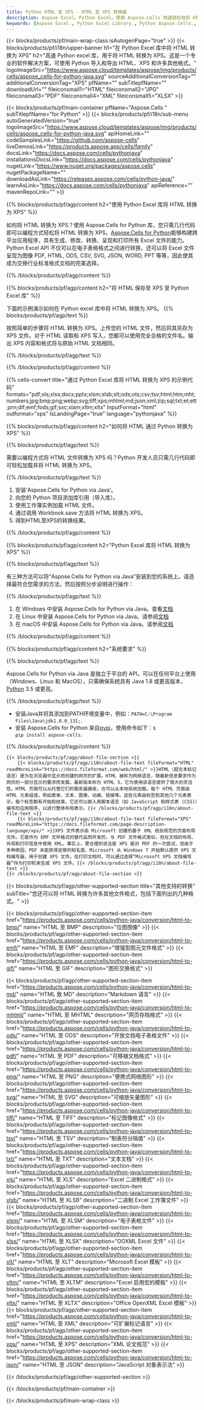 ```yaml
---
title: Python HTML 至 XPS - HTML 至 XPS 转换器
description: Aspose Excel。Python Excel。使用 Aspose.Cells 快速轻松地将 HTML 转换为 XPS。Python 将 HTML 转换为 XPS。Python 将 HTML 保存为 XPS。使用 Python Excel 库将 HTML 保存为 XPS。
keywords: [Aspose Excel., Python Excel Library., Python Aspose.Cells., Convert HTML to XPS in Python Excel Library., Save HTML to XPS using Python Excel Library., Python HTML to XPS saveformat., HTML to XPS Converter., Python Save HTML as XPS]
---
```

{{< blocks/products/pf/main-wrap-class isAutogenPage="true" >}}
{{< blocks/products/pf/i18n/upper-banner h1="在 Python Excel 库中将 HTML 转换为 XPS" h2="高速 Python excel 库，用于将 HTML 转换为 XPS。这是一个专业的软件解决方案，可使用 Python 导入和导出 HTML、XPS 和许多其他格式。" logoImageSrc="https://www.aspose.cloud/templates/aspose/img/products/cells/aspose_cells-for-python-java.svg" sourceAdditionalConversionTag="" additionalConversionTag="XPS" pfName="" subTitlepfName="" downloadUrl="" fileiconsmall1="HTML" fileiconsmall2="JPG" fileiconsmall3="PDF" fileiconsmall4="XML" fileiconsmall5="XLSX" >}}

{{< blocks/products/pf/main-container pfName="Aspose.Cells " subTitlepfName="for Python" >}}
{{< blocks/products/pf/i18n/sub-menu autoGeneratedVersion="true" logoImageSrc="https://www.aspose.cloud/templates/aspose/img/products/cells/aspose_cells-for-python-java.svg" apiHomeLink="" codeSamplesLink="https://github.com/aspose-cells" liveDemosLink="https://products.aspose.app/cells/family" docsLink="https://docs.aspose.com/cells/pythonjava" installationsDocsLink="https://docs.aspose.com/cells/pythonjava" nugetLink="https://www.nuget.org/packages/aspose.cells" nugetPackageName="" downloadAsLink="https://releases.aspose.com/cells/python-java/" learnAsLink="https://docs.aspose.com/cells/pythonjava" apiReference="" mavenRepoLink="" >}}


{{% blocks/products/pf/agp/content h2="使用 Python Excel 库将 HTML 转换为 XPS" %}}

如何将 HTML 转换为 XPS？使用 Aspose.Cells for Python 库，您只需几行代码即可以编程方式轻松将 HTML 转换为 XPS。[Aspose.Cells for Python](https://pypi.org/project/aspose-cells)能够构建跨平台应用程序，具有生成、修改、转换、呈现和打印所有 Excel 文件的能力。Python Excel API 不仅可以在电子表格格式之间进行转换，还可以将 Excel 文件呈现为图像 PDF, HTML, ODS, CSV, SVG, JSON, WORD, PPT 等等，因此使其成为交换行业标准格式文档的完美选择。
 
{{% /blocks/products/pf/agp/content %}}

{{% blocks/products/pf/agp/content h2="将 HTML 保存至 XPS 至 Python Excel 库" %}}

下面的示例演示如何在 Python excel 库中将 HTML 转换为 XPS。
{{% blocks/products/pf/agp/text %}}

按照简单的步骤将 HTML 转换为 XPS。上传您的 HTML 文件，然后将其另存为 XPS 文件。对于 HTML 读取和 XPS 写入，您都可以使用完全合格的文件名。输出 XPS 内容和格式将与原始 HTML 文档相同。

{{% /blocks/products/pf/agp/text %}}

{{% /blocks/products/pf/agp/content %}}

{{% cells-convert title="通过 Python Excel 库将 HTML 转换为 XPS 的示例代码" formats="pdf;xls;xlsx;docx;pptx;xlsm;xlsb;xlt;ods;ots;csv;tsv;html;htm;mht;numbers;jpg;bmp;png;webp;svg;tiff;xps;mhtml;md;json;xml;zip;sql;txt;et;ett;prn;dif;emf;fods;gif;sxc;xlam;xltm;xltx" InputFormat="html" outformat="xps" IsLandingPage="true" language="pythonjava" %}}

{{% blocks/products/pf/agp/content h2="如何将 HTML 通过 Python 转换为 XPS" %}}

{{% blocks/products/pf/agp/text %}}

需要以编程方式将 HTML 文件转换为 XPS 吗？Python 开发人员只需几行代码即可轻松加载并将 HTML 转换为 XPS。

{{% /blocks/products/pf/agp/text %}}

1. 安装‘Aspose.Cells for Python via Java’。
1. 向您的 Python 项目添加库引用（导入库）。
1. 使用工作簿实例加载 HTML 文件。
1. 通过调用 Workbook.save 方法将 HTML 转换为 XPS。
1. 得到HTML至XPS的转换结果。

{{% /blocks/products/pf/agp/content %}}

{{% blocks/products/pf/agp/content h2="Python Excel 库将 HTML 转换为 XPS" %}}

{{% blocks/products/pf/agp/text %}}

有三种方法可以将“Aspose.Cells for Python via Java”安装到您的系统上。请选择最符合您需求的方法，然后按照分步说明进行操作：

{{% /blocks/products/pf/agp/text %}}

1. 在 Windows 中安装 Aspose.Cells for Python via Java。查看[文档](https://docs.aspose.com/cells/python-java/getting-started/#windows)
1. 在 Linux 中安装 Aspose.Cells for Python via Java。请参阅[文档](https://docs.aspose.com/cells/python-java/getting-started/#linux)
1. 在 macOS 中安装 Aspose.Cells for Python via Java。请参阅[文档](https://docs.aspose.com/cells/python-java/getting-started/#macos)

{{% /blocks/products/pf/agp/content %}}

{{% blocks/products/pf/agp/content h2="系统要求" %}}

{{% blocks/products/pf/agp/text %}}

Aspose.Cells for Python via Java 是独立于平台的 API，可以在任何平台上使用（Windows、Linux 和 MacOS），只需确保系统具有 Java 1.8 或更高版本，[Python](https://www.python.org/downloads/) 3.5 或更高。
 
{{% /blocks/products/pf/agp/text %}}

- 安装Java并将其添加到PATH环境变量中，例如：<code>PATH=C:\Program Files\Java\jdk1.8.0_131;</code>.
- 安装 Aspose.Cells for Python 来自<a href="https://pypi.org/project/aspose-cells/">pypi</a>，使用命令如下：<code>$ pip install aspose-cells</code>.

{{% /blocks/products/pf/agp/content %}}

<!-- aboutfile Starts -->
    {{< blocks/products/pf/agp/about-file-section >}}
        {{< blocks/products/pf/agp/i18n/about-file-text fileFormat="HTML" readMoreLink="https://docs.fileformat.com/web/html/" >}}HTML（超文本标记语言）是为在浏览器中显示而创建的网页的扩展。HTML 被称为网络语言，随着新信息要求作为网页的一部分显示的要求而发展。最新版本称为 HTML 5，它为使用该语言提供了很大的灵活性。HTML 页面可以从托管它们的服务器接收，也可以从本地系统加载。每个 HTML 页面由 HTML 元素组成，例如表单、文本、图像、动画、链接等。这些元素由标签和其他几个元素表示，每个标签都有开始和结束。它还可以嵌入用脚本语言（如 JavaScript 和样式表 (CSS)）编写的应用程序，以进行整体布局表示。{{< /blocks/products/pf/agp/i18n/about-file-text >}}
        {{< blocks/products/pf/agp/i18n/about-file-text fileFormat="XPS" readMoreLink="https://docs.fileformat.com/page-description-language/xps/" >}}XPS 文件表示由 Microsoft 创建的基于 XML 纸张规范的页面布局文件。它是作为 EMF 文件格式的替代品而开发的，与 PDF 文件格式类似，但在文档的布局、外观和打印信息中使用 XML。事实上，更合理的说法是 XPS 是对 PDF 的一次尝试，但由于多种原因，PDF 未能获得足够的知名度。Microsoft 从 Windows 7 开始默认提供 XPS 文档编写器，用于创建 XPS 文件。在打印文档时，可以通过选择“Microsoft XPS 文档编写器”作为打印机来生成 XPS 文件。{{< /blocks/products/pf/agp/i18n/about-file-text >}}
    {{< /blocks/products/pf/agp/about-file-section >}}
<!-- aboutfile Ends -->

{{< blocks/products/pf/agp/other-supported-section title="其他支持的转换" subTitle="您还可以将 HTML 转换为许多其他文件格式，包括下面列出的几种格式。" >}}

{{< blocks/products/pf/agp/other-supported-section-item href="https://products.aspose.com/cells/python-java/conversion/html-to-bmp/" name="HTML 至 BMP" description="位图图像" >}}
{{< blocks/products/pf/agp/other-supported-section-item href="https://products.aspose.com/cells/python-java/conversion/html-to-emf/" name="HTML 至 EMF" description="增强型图元文件格式" >}}
{{< blocks/products/pf/agp/other-supported-section-item href="https://products.aspose.com/cells/python-java/conversion/html-to-gif/" name="HTML 至 GIF" description="图形交换格式" >}}

{{< blocks/products/pf/agp/other-supported-section-item href="https://products.aspose.com/cells/python-java/conversion/html-to-md/" name="HTML 致 MD" description="Markdown 语言" >}}
{{< blocks/products/pf/agp/other-supported-section-item href="https://products.aspose.com/cells/python-java/conversion/html-to-mhtml/" name="HTML 至 MHTML" description="网页存档格式" >}}
{{< blocks/products/pf/agp/other-supported-section-item href="https://products.aspose.com/cells/python-java/conversion/html-to-ods/" name="HTML 至 ODS" description="开放文档电子表格文件" >}}
{{< blocks/products/pf/agp/other-supported-section-item href="https://products.aspose.com/cells/python-java/conversion/html-to-pdf/" name="HTML 至 PDF" description="可移植文档格式" >}}
{{< blocks/products/pf/agp/other-supported-section-item href="https://products.aspose.com/cells/python-java/conversion/html-to-png/" name="HTML 至 PNG" description="便携式网络图形" >}}
{{< blocks/products/pf/agp/other-supported-section-item href="https://products.aspose.com/cells/python-java/conversion/html-to-svg/" name="HTML 至 SVG" description="可缩放矢量图形" >}}
{{< blocks/products/pf/agp/other-supported-section-item href="https://products.aspose.com/cells/python-java/conversion/html-to-tiff/" name="HTML 至 TIFF" description="标记图像格式" >}}
{{< blocks/products/pf/agp/other-supported-section-item href="https://products.aspose.com/cells/python-java/conversion/html-to-tsv/" name="HTML 至 TSV" description="制表符分隔值" >}}
{{< blocks/products/pf/agp/other-supported-section-item href="https://products.aspose.com/cells/python-java/conversion/html-to-txt/" name="HTML 至 TXT" description="文本文档" >}}
{{< blocks/products/pf/agp/other-supported-section-item href="https://products.aspose.com/cells/python-java/conversion/html-to-xls/" name="HTML 至 XLS" description="Excel 二进制格式" >}}
{{< blocks/products/pf/agp/other-supported-section-item href="https://products.aspose.com/cells/python-java/conversion/html-to-xlsb/" name="HTML 至 XLSB" description="二进制 Excel 工作簿文件" >}}
{{< blocks/products/pf/agp/other-supported-section-item href="https://products.aspose.com/cells/python-java/conversion/html-to-xlsm/" name="HTML 至 XLSM" description="电子表格文件" >}}
{{< blocks/products/pf/agp/other-supported-section-item href="https://products.aspose.com/cells/python-java/conversion/html-to-xlsx/" name="HTML 至 XLSX" description="OOXML Excel 文件" >}}
{{< blocks/products/pf/agp/other-supported-section-item href="https://products.aspose.com/cells/python-java/conversion/html-to-xlt/" name="HTML 至 XLT" description="Microsoft Excel 模板" >}}
{{< blocks/products/pf/agp/other-supported-section-item href="https://products.aspose.com/cells/python-java/conversion/html-to-xltm/" name="HTML 至 XLTM" description="Excel 启用宏的模板" >}}
{{< blocks/products/pf/agp/other-supported-section-item href="https://products.aspose.com/cells/python-java/conversion/html-to-xltx/" name="HTML 至 XLTX" description="Office OpenXML Excel 模板" >}}
{{< blocks/products/pf/agp/other-supported-section-item href="https://products.aspose.com/cells/python-java/conversion/html-to-xml/" name="HTML 至 XML" description="可扩展标记语言" >}}
{{< blocks/products/pf/agp/other-supported-section-item href="https://products.aspose.com/cells/python-java/conversion/html-to-xps/" name="HTML 至 XPS" description="XML 论文规范" >}}
{{< blocks/products/pf/agp/other-supported-section-item href="https://products.aspose.com/cells/python-java/conversion/html-to-json/" name="HTML 至 JSON" description="JavaScript 对象表示法" >}}

{{< /blocks/products/pf/agp/other-supported-section >}}

{{< /blocks/products/pf/main-container >}}
    
{{< /blocks/products/pf/main-wrap-class >}}
